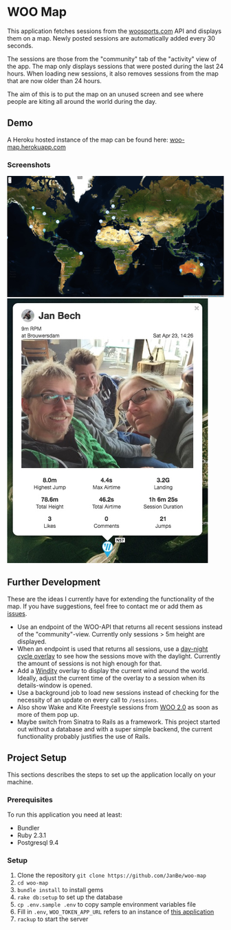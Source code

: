 # WOO Map

This application fetches sessions from the [woosports.com](https://woosports.com/) API and displays them on a map. Newly posted sessions are automatically added every 30 seconds.

The sessions are those from the "community" tab of the "activity" view of the app. The map only displays sessions that were posted during the last 24 hours. When loading new sessions, it also removes sessions from the map that are now older than 24 hours.

The aim of this is to put the map on an unused screen and see where people are kiting all around the world during the day.

## Demo
A Heroku hosted instance of the map can be found here: [woo-map.herokuapp.com](https://woo-map.herokuapp.com/)

### Screenshots
![WOO Map overview](https://github.com/JanBe/woo-map/blob/master/doc/screenshots/overview.jpg)
![WOO Map session details](https://github.com/JanBe/woo-map/blob/master/doc/screenshots/session-details.jpg)

## Further Development
These are the ideas I currently have for extending the functionality of the map. If you have suggestions, feel free to contact me or add them as [issues](https://github.com/JanBe/woo-map/issues).

* Use an endpoint of the WOO-API that returns all recent sessions instead of the "community"-view. Currently only sessions > 5m height are displayed.
* When an endpoint is used that returns all sessions, use a [day-night cycle overlay](http://joergdietrich.github.io/Leaflet.Terminator/) to see how the sessions move with the daylight. Currently the amount of sessions is not high enough for that.
* Add a [Windity](https://www.windyty.com) overlay to display the current wind around the world. Ideally, adjust the current time of the overlay to a session when its details-window is opened.
* Use a background job to load new sessions instead of checking for the necessity of an update on every call to `/sessions`.
* Also show Wake and Kite Freestyle sessions from [WOO 2.0](https://woosports.com/wake/) as soon as more of them pop up.
* Maybe switch from Sinatra to Rails as a framework. This project started out without a database and with a super simple backend, the current functionality probably justifies the use of Rails.

## Project Setup
This sections describes the steps to set up the application locally on your machine.

### Prerequisites

To run this application you need at least:

* Bundler
* Ruby 2.3.1
* Postgresql 9.4

### Setup

1. Clone the repository `git clone https://github.com/JanBe/woo-map`
2. `cd woo-map`
3. `bundle install` to install gems
4. `rake db:setup` to set up the database
5. `cp .env.sample .env` to copy sample environment variables file
6. Fill in `.env`, `WOO_TOKEN_APP_URL` refers to an instance of [this application](https://github.com/JanBe/woo-token)
7. `rackup` to start the server
